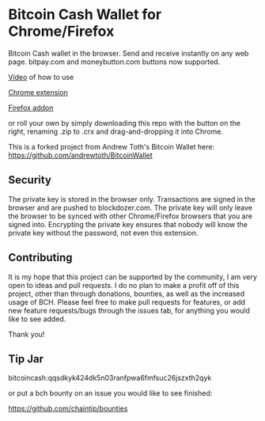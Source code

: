 Bitcoin Cash Wallet for Chrome/Firefox
=============

Bitcoin Cash wallet in the browser. Send and receive instantly on any web page.
bitpay.com and moneybutton.com buttons now supported.

[Video](https://youtu.be/JXGEL-mEXhY) of how to use

[Chrome extension](https://chrome.google.com/webstore/detail/bitcoin-cash-wallet/oahplndhnkljjjpnlcnbkacomoepfgan?hl=en-US&gl=US)

[Firefox addon](https://addons.mozilla.org/en-US/firefox/addon/bitcoin-cash-wallet/)

or roll your own by simply downloading this repo with the button on the right, renaming .zip to .crx and drag-and-dropping it into Chrome.

This is a forked project from Andrew Toth's Bitcoin Wallet here: https://github.com/andrewtoth/BitcoinWallet

Security
--------

The private key is stored in the browser only. Transactions are signed in the browser and are pushed to blockdozer.com. The private key will only leave the browser to be synced with other Chrome/Firefox browsers that you are signed into. Encrypting the private key ensures that nobody will know the private key without the password, not even this extension.

Contributing
------------

It is my hope that this project can be supported by the community, I am very open to ideas and pull requests. I do no plan to make a profit off of this project, other than through donations, bounties, as well as the increased usage of BCH. Please feel free to make pull requests for features, or add new feature requests/bugs through the issues tab, for anything you would like to see added.


Thank you!

Tip Jar
-------------
bitcoincash:qqsdkyk424dk5n03ranfpwa6fmfsuc26jszxth2qyk

or put a bch bounty on an issue you would like to see finished:

https://github.com/chaintip/bounties
